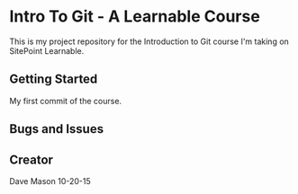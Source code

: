 # Intro To Git - A Learnable Course

This is my project repository for the Introduction to Git course I'm taking on SitePoint Learnable.

## Getting Started

My first commit  of the course.

## Bugs and Issues

## Creator
Dave Mason 10-20-15
